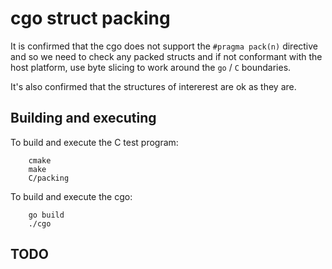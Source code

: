 cgo struct packing
==================

It is confirmed that the cgo does not support the `#pragma pack(n)`
directive and so we need to check any packed structs and if not
conformant with the host platform, use byte slicing to work around the
`go` / `C` boundaries.

It's also confirmed that the structures of intererest are ok as they are.

Building and executing
----------------------
To build and execute the C test program:
```
    cmake
    make
    C/packing
```

To build and execute the cgo:
```
    go build
    ./cgo
```

TODO
----
 